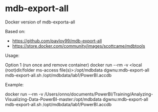 # mdb-export-all
Docker version of mdb-exporta-all

Based on:

- https://github.com/pavlov99/mdb-export-all
- https://store.docker.com/community/images/scottcame/mdbtools


Usage:

Option 1 (run once and remove container)
docker run --rm -v <local (root)dir/folder ms-access file(s)>:/opt/mdbdata dgwnu:mdb-export-all mdb-export-all.sh /opt/mdbdata/lab1/PowerBI.accdb

Example:

docker run --rm -v /Users/onno/documents/PowerBI/Training/Analyzing-Visualizing-Data-PowerBI-master:/opt/mdbdata dgwnu:mdb-export-all mdb-export-all.sh /opt/mdbdata/lab1/PowerBI.accdb
